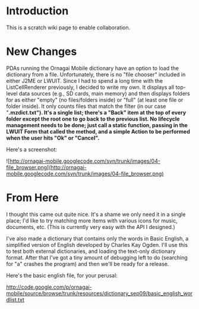 # Introduction #

This is a scratch wiki page to enable collaboration.


# New Changes #

PDAs running the Ornagai Mobile dictionary have an option to load the dictionary from a file. Unfortunately, there is no "file chooser" included in either J2ME or LWUIT. Since I had to spend a long time with the ListCellRenderer previously, I decided to write my own. It displays all top-level data sources (e.g., SD cards, main memory) and then displays folders for as either "empty" (no files/folders inside) or "full" (at least one file or folder inside). It only counts files that match the filter (in our case "**.mzdict.txt"). It's a single list; there's a "Back" item at the top of every folder except the root one to go back to the previous list. No lifecycle management needs to be done; just call a static function, passing in the LWUIT Form that called the method, and a simple Action to be performed when the user hits "Ok" or "Cancel".**

Here's a screenshot:

![http://ornagai-mobile.googlecode.com/svn/trunk/images/04-file_browser.png](http://ornagai-mobile.googlecode.com/svn/trunk/images/04-file_browser.png)


# From Here #

I thought this came out quite nice. It's a shame we only need it in a single place; I'd like to try matching more items with various icons for music, documents, etc. (This is currently very easy with the API I designed.)

I've also made a dictionary that contains only the words in Basic English, a simplified version of English developed by Charles Kay Ogden. I'll use this to test both external dictionaries, and loading the text-only dictionary format. After that I've got a tiny amount of debugging left to do (searching for "a" crashes the program) and then we'll be ready for a release.

Here's the basic english file, for your perusal:

http://code.google.com/p/ornagai-mobile/source/browse/trunk/resources/dictionary_sep09/basic_english_wordlist.txt